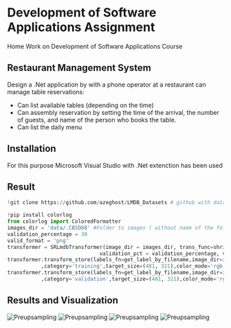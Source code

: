 # Development of Software Applications Assignment

Home Work on Development of Software Applications Course

## Restaurant Management System

Design a .Net application by with a phone operator at a restaurant can manage table reservations:
- Can list available tables (depending on the time)
- Can assembly reservation by setting the time of the arrival, the number of guests, and name
of the person who books the table.
- Can list the daily menu

## Installation

For this purpose Microsoft Visual Studio with .Net extenction has been used



## Result

```python
!git clone https://github.com/azeghost/LMDB_Datasets # github with dataset

!pip install colorlog
from colorlog import ColoredFormatter
images_dir = 'data/.CBSD68' #Folder to images ( without name of the folder which we moved images before)
validation_percentage = 30
valid_format = 'png'
transformer = SRLmdbTransformer(image_dir = images_dir, trans_func=shrink_fn,
                              validation_pct = validation_percentage, valid_image_formats = valid_format)
transformer.transform_store(labels_fn=get_label_by_filename,image_dir=images_dir, lmdb_dir = lmdb_dir
           ,category='training',target_size=(481, 321),color_mode='rgb')
transformer.transform_store(labels_fn=get_label_by_filename,image_dir=images_dir, lmdb_dir = lmdb_dir
           ,category='validation',target_size=(481, 321),color_mode='rgb')
```

## Results and Visualization 
![Preupsampling](Images/pre%20upsampling%20results1.png)
![Preupsampling](Images/pre%20upsampling%20results2.png)
![Preupsampling](Images/pre%20upsampling%20results3.png)
![Preupsampling](Images/pre%20upsampling%20results4.png)

